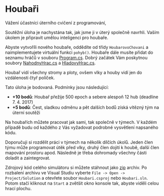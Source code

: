# Houbaři

Vážení účastníci úterního cvičení z programování,

Soutěžní úloha je nachystána tak, jak jsme ji v úterý společně navrhli. Vaším úkolem je připravit umělou inteligenci pro houbaře. 

Abyste vytvoříli nového houbaře, oddědíte od třídy `HoubarovoChovani` a naimplementujete virtuální funkci `pohyb()`. Houbaře dále musíte přidat do seznamu hráčů v souboru [Program.cs](Program.cs). Dobrý začátek Vám poskytnou soubory [NahodnyHrac.cs](Hraci/NahodnyHrac.cs) a [HladovyHrac.cs](Hraci/HladovyHrac.cs).

Houbař vidí všechny stromy a ploty, ovšem vlky a houby vidí jen do vzdálenosti čtyř políček.

Tato úloha je bodovaná. Podmínky jsou následující:
- **+10 bodů**: Houbař přežije 500 epoch a sebere alespoň 12 hub (deadline 7. 4. 2017)
- **+5 bodů**: Čest, sladkou odměnu a pět dalších bodů získá vítězný tým na úterní soutěži

Na houbařích můžete pracovat jak sami, tak společně v týmech. V každém případě budu od každého z Vás vyžadovat podrobné vysvětlení napsaného kódu.

Doporučuji si rozdělit práci v týmech na několik dílčích úkolů. Jeden člen týmu může programovat útěk před vlky, druhý člen dojití k houbě, další člen mapování prostoru apod. Následně je třeba dohromady všechny části doladit a zaintegrovat.

Zdrojový kód celého simulátoru si můžete stáhnout jako [zip](https://github.com/FloopCZ/houbari/archive/master.zip) archiv. Po rozbalení archivu ve Visual Studiu vyberte `File -> Open -> Project/Solution` a otevřete soubor `Houbari.csproj` nebo `Houbari.sln`. Potom stačí kliknout na `Start` a zvětšit okno konsole tak, abyste viděli celou hrací plochu.
